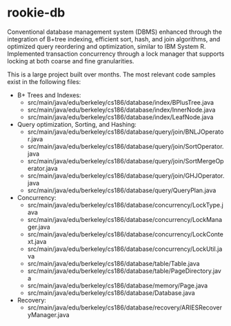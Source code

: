 # rookie-db
Conventional database management system (DBMS) enhanced through the integration of B+tree indexing, efficient sort, hash, and join algorithms, and optimized query reordering and optimization, similar to IBM System R. Implemented transaction concurrency through a lock manager that supports locking at both coarse and fine granularities.

This is a large project built over months. The most relevant code samples exist in the following files:
- B+ Trees and Indexes:
    - src/main/java/edu/berkeley/cs186/database/index/BPlusTree.java
    - src/main/java/edu/berkeley/cs186/database/index/InnerNode.java
    - src/main/java/edu/berkeley/cs186/database/index/LeafNode.java
- Query optimization, Sorting, and Hashing:
    - src/main/java/edu/berkeley/cs186/database/query/join/BNLJOperator.java
    - src/main/java/edu/berkeley/cs186/database/query/join/SortOperator.java
    - src/main/java/edu/berkeley/cs186/database/query/join/SortMergeOperator.java
    - src/main/java/edu/berkeley/cs186/database/query/join/GHJOperator.java
    - src/main/java/edu/berkeley/cs186/database/query/QueryPlan.java
- Concurrency:
    - src/main/java/edu/berkeley/cs186/database/concurrency/LockType.java
    - src/main/java/edu/berkeley/cs186/database/concurrency/LockManager.java
    - src/main/java/edu/berkeley/cs186/database/concurrency/LockContext.java
    - src/main/java/edu/berkeley/cs186/database/concurrency/LockUtil.java
    - src/main/java/edu/berkeley/cs186/database/table/Table.java
    - src/main/java/edu/berkeley/cs186/database/table/PageDirectory.java
    - src/main/java/edu/berkeley/cs186/database/memory/Page.java
    - src/main/java/edu/berkeley/cs186/database/Database.java
- Recovery:
    - src/main/java/edu/berkeley/cs186/database/recovery/ARIESRecoveryManager.java
